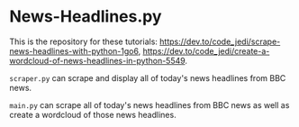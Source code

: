 # News-Headlines.py

This is the repository for these tutorials: https://dev.to/code_jedi/scrape-news-headlines-with-python-1go6, https://dev.to/code_jedi/create-a-wordcloud-of-news-headlines-in-python-5549.

`scraper.py` can scrape and display all of today's news headlines from BBC news.

`main.py` can scrape all of today's news headlines from BBC news as well as create a wordcloud of those news headlines.
